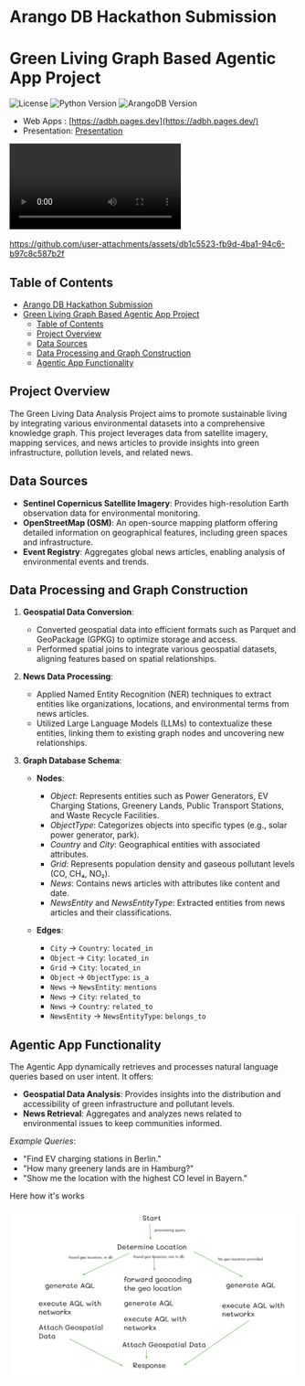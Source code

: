 # Arango DB Hackathon Submission

# Green Living Graph Based Agentic App Project

![License](https://img.shields.io/badge/license-MIT-blue.svg)
![Python Version](https://img.shields.io/badge/python-3.10%2B-blue)
![ArangoDB Version](https://img.shields.io/badge/ArangoDB-3.10%2B-blue)

- Web Apps : [https://adbh.pages.dev](https://adbh.pages.dev/)
- Presentation: [Presentation](./docs/presentation.pdf)

<video src="https://github.com/JfrAziz/adbh/raw/refs/heads/master/docs/apps.mp4" controls="controls" style="max-width: 730px;">
</video>



https://github.com/user-attachments/assets/db1c5523-fb9d-4ba1-94c6-b97c8c587b2f



## Table of Contents

- [Arango DB Hackathon Submission](#arango-db-hackathon-submission)
- [Green Living Graph Based Agentic App Project](#green-living-graph-based-agentic-app-project)
  - [Table of Contents](#table-of-contents)
  - [Project Overview](#project-overview)
  - [Data Sources](#data-sources)
  - [Data Processing and Graph Construction](#data-processing-and-graph-construction)
  - [Agentic App Functionality](#agentic-app-functionality)

## Project Overview

The Green Living Data Analysis Project aims to promote sustainable living by integrating various environmental datasets into a comprehensive knowledge graph. This project leverages data from satellite imagery, mapping services, and news articles to provide insights into green infrastructure, pollution levels, and related news.

## Data Sources

- **Sentinel Copernicus Satellite Imagery**: Provides high-resolution Earth observation data for environmental monitoring.
- **OpenStreetMap (OSM)**: An open-source mapping platform offering detailed information on geographical features, including green spaces and infrastructure.
- **Event Registry**: Aggregates global news articles, enabling analysis of environmental events and trends.

## Data Processing and Graph Construction

1. **Geospatial Data Conversion**:
   - Converted geospatial data into efficient formats such as Parquet and GeoPackage (GPKG) to optimize storage and access.
   - Performed spatial joins to integrate various geospatial datasets, aligning features based on spatial relationships.

2. **News Data Processing**:
   - Applied Named Entity Recognition (NER) techniques to extract entities like organizations, locations, and environmental terms from news articles.
   - Utilized Large Language Models (LLMs) to contextualize these entities, linking them to existing graph nodes and uncovering new relationships.

3. **Graph Database Schema**:
   - **Nodes**:
     - *Object*: Represents entities such as Power Generators, EV Charging Stations, Greenery Lands, Public Transport Stations, and Waste Recycle Facilities.
     - *ObjectType*: Categorizes objects into specific types (e.g., solar power generator, park).
     - *Country* and *City*: Geographical entities with associated attributes.
     - *Grid*: Represents population density and gaseous pollutant levels (CO, CH₄, NO₂).
     - *News*: Contains news articles with attributes like content and date.
     - *NewsEntity* and *NewsEntityType*: Extracted entities from news articles and their classifications.

   - **Edges**:
     - `City` → `Country`: `located_in`
     - `Object` → `City`: `located_in`
     - `Grid` → `City`: `located_in`
     - `Object` → `ObjectType`: `is_a`
     - `News` → `NewsEntity`: `mentions`
     - `News` → `City`: `related_to`
     - `News` → `Country`: `related_to`
     - `NewsEntity` → `NewsEntityType`: `belongs_to`

## Agentic App Functionality

The Agentic App dynamically retrieves and processes natural language queries based on user intent. It offers:

- **Geospatial Data Analysis**: Provides insights into the distribution and accessibility of green infrastructure and pollutant levels.
- **News Retrieval**: Aggregates and analyzes news related to environmental issues to keep communities informed.

*Example Queries*:

- "Find EV charging stations in Berlin."
- "How many greenery lands are in Hamburg?"
- "Show me the location with the highest CO level in Bayern."

Here how it's works

![Structure](./docs/structure.png)
